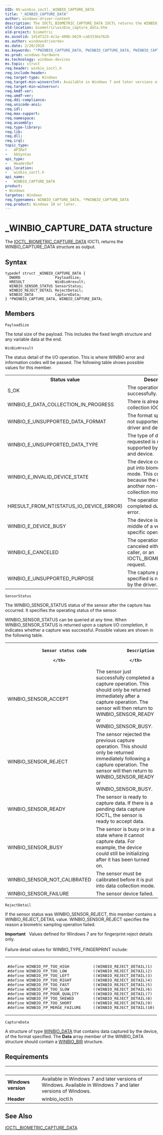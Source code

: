 ```yaml
---
UID: NS:winbio_ioctl._WINBIO_CAPTURE_DATA
title: "_WINBIO_CAPTURE_DATA"
author: windows-driver-content
description: The IOCTL_BIOMETRIC_CAPTURE_DATA IOCTL returns the WINBIO_CAPTURE_DATA structure as output.
old-location: biometric\winbio_capture_data.htm
old-project: biometric
ms.assetid: 1d1df123-4c1a-498b-b629-ca63336a762b
ms.author: windowsdriverdev
ms.date: 2/20/2018
ms.keywords: "*PWINBIO_CAPTURE_DATA, PWINBIO_CAPTURE_DATA, PWINBIO_CAPTURE_DATA structure pointer [Biometric Devices], WINBIO_CAPTURE_DATA, WINBIO_CAPTURE_DATA structure [Biometric Devices], _WINBIO_CAPTURE_DATA, biometric.winbio_capture_data, biometric_ref_be8dfe0a-ed13-4b31-af93-8fde60a1640f.xml, winbio_ioctl/PWINBIO_CAPTURE_DATA, winbio_ioctl/WINBIO_CAPTURE_DATA"
ms.prod: windows-hardware
ms.technology: windows-devices
ms.topic: struct
req.header: winbio_ioctl.h
req.include-header: 
req.target-type: Windows
req.target-min-winverclnt: Available in Windows 7 and later versions of Windows.
req.target-min-winversvr: 
req.kmdf-ver: 
req.umdf-ver: 
req.ddi-compliance: 
req.unicode-ansi: 
req.idl: 
req.max-support: 
req.namespace: 
req.assembly: 
req.type-library: 
req.lib: 
req.dll: 
req.irql: 
topic_type:
-	APIRef
-	kbSyntax
api_type:
-	HeaderDef
api_location:
-	winbio_ioctl.h
api_name:
-	WINBIO_CAPTURE_DATA
product:
- Windows
targetos: Windows
req.typenames: WINBIO_CAPTURE_DATA, *PWINBIO_CAPTURE_DATA
req.product: Windows 10 or later.
---
```


# _WINBIO_CAPTURE_DATA structure
The <a href="https://msdn.microsoft.com/library/windows/hardware/ff536429">IOCTL_BIOMETRIC_CAPTURE_DATA</a> IOCTL returns the WINBIO_CAPTURE_DATA structure as output.

## Syntax
```
typedef struct _WINBIO_CAPTURE_DATA {
  DWORD                PayloadSize;
  HRESULT              WinBioHresult;
  WINBIO_SENSOR_STATUS SensorStatus;
  WINBIO_REJECT_DETAIL RejectDetail;
  WINBIO_DATA          CaptureData;
} *PWINBIO_CAPTURE_DATA, WINBIO_CAPTURE_DATA;
```

## Members


`PayloadSize`

The total size of the payload.  This includes the fixed length structure and any variable data at the end.

`WinBioHresult`

The status detail of the I/O operation.  This is where WINBIO error and information codes will be passed. The following table shows possible values for this member.

<table>
<tr>
<th>Status value</th>
<th>Description</th>
</tr>
<tr>
<td>
S_OK

</td>
<td>
The operation completed successfully.

</td>
</tr>
<tr>
<td>
WINBIO_E_DATA_COLLECTION_IN_PROGRESS

</td>
<td>
There is already a data collection IOCTL pending.

</td>
</tr>
<tr>
<td>
WINBIO_E_UNSUPPORTED_DATA_FORMAT

</td>
<td>
The format specified is not supported by this driver and device.

</td>
</tr>
<tr>
<td>
WINBIO_E_UNSUPPORTED_DATA_TYPE

</td>
<td>
The type of data requested is not supported by this driver and device.

</td>
</tr>
<tr>
<td>
WINBIO_E_INVALID_DEVICE_STATE

</td>
<td>
The device could not be put into biometric capture mode.  This could be because the device is in another non-data collection mode.

</td>
</tr>
<tr>
<td>
HRESULT_FROM_NT(STATUS_IO_DEVICE_ERROR)

</td>
<td>
The operation was not completed due to device error.

</td>
</tr>
<tr>
<td>
WINBIO_E_DEVICE_BUSY

</td>
<td>
The device is in the middle of a vendor-specific operation.

</td>
</tr>
<tr>
<td>
WINBIO_E_CANCELED

</td>
<td>
The operation was canceled either by the caller, or an IOCTL_BIOMETRIC_RESET request.

</td>
</tr>
<tr>
<td>
WINBIO_E_UNSUPPORTED_PURPOSE

</td>
<td>
The capture purpose specified is not supported by the driver.

</td>
</tr>
</table>

`SensorStatus`

The WINBIO_SENSOR_STATUS status of the sensor after the capture has occurred. It specifies the operating status of the sensor.

WINBIO_SENSOR_STATUS can be queried at any time.  When WINBIO_SENSOR_STATUS is returned upon a capture I/O completion, it indicates whether a capture was successful. Possible values are shown in the following table.

<table>
<tr>
<th>
              
                Sensor status code
              
            </th>
<th>
              
                Description
              
            </th>
</tr>
<tr>
<td>
WINBIO_SENSOR_ACCEPT

</td>
<td>
The sensor just successfully completed a capture operation.  This should only be returned immediately after a capture operation.  The sensor will then return to WINBIO_SENSOR_READY or WINBIO_SENSOR_BUSY.

</td>
</tr>
<tr>
<td>
WINBIO_SENSOR_REJECT

</td>
<td>
The sensor rejected the previous capture operation.  This should only be returned immediately following a capture operation.  The sensor will then return to WINBIO_SENSOR_READY or WINBIO_SENSOR_BUSY.

</td>
</tr>
<tr>
<td>
WINBIO_SENSOR_READY

</td>
<td>
The sensor is ready to capture data.  If there is a pending data capture IOCTL, the sensor is ready to accept data.

</td>
</tr>
<tr>
<td>
WINBIO_SENSOR_BUSY

</td>
<td>
The sensor is busy or in a state where it cannot capture data.  For example, the device could still be initializing after it has been turned on.

</td>
</tr>
<tr>
<td>
WINBIO_SENSOR_NOT_CALIBRATED

</td>
<td>
The sensor must be calibrated before it is put into data collection mode.

</td>
</tr>
<tr>
<td>
WINBIO_SENSOR_FAILURE

</td>
<td>
The sensor device failed.

</td>
</tr>
</table>

`RejectDetail`

If the sensor status was WINBIO_SENSOR_REJECT, this member contains a WINBIO_REJECT_DETAIL value. WINBIO_SENSOR_REJECT specifies the reason a biometric sampling operation failed.

<div class="alert"><b>Important</b>    Values defined for Windows 7 are for fingerprint reject details only.</div>
<div> </div>
Failure detail values for WINBIO_TYPE_FINGERPRINT include:

<div class="code"><span codelanguage=""><table>
<tr>
<th></th>
</tr>
<tr>
<td>
<pre>#define WINBIO_FP_TOO_HIGH          ((WINBIO_REJECT_DETAIL)1)
#define WINBIO_FP_TOO_LOW           ((WINBIO_REJECT_DETAIL)2)
#define WINBIO_FP_TOO_LEFT          ((WINBIO_REJECT_DETAIL)3)
#define WINBIO_FP_TOO_RIGHT         ((WINBIO_REJECT_DETAIL)4)
#define WINBIO_FP_TOO_FAST          ((WINBIO_REJECT_DETAIL)5)
#define WINBIO_FP_TOO_SLOW          ((WINBIO_REJECT_DETAIL)6)
#define WINBIO_FP_POOR_QUALITY      ((WINBIO_REJECT_DETAIL)7)
#define WINBIO_FP_TOO_SKEWED        ((WINBIO_REJECT_DETAIL)8)
#define WINBIO_FP_TOO_SHORT         ((WINBIO_REJECT_DETAIL)9)
#define WINBIO_FP_MERGE_FAILURE     ((WINBIO_REJECT_DETAIL)10)</pre>
</td>
</tr>
</table></span></div>

`CaptureData`

A structure of type <a href="https://msdn.microsoft.com/library/windows/hardware/ff536469">WINBIO_DATA</a> that contains data captured by the device, of the format specified. The <b>Data</b> array member of the WINBIO_DATA structure should contain a <a href="https://msdn.microsoft.com/library/windows/hardware/ff536459">WINBIO_BIR</a> structure.


## Requirements
| &nbsp; | &nbsp; |
| ---- |:---- |
| **Windows version** | Available in Windows 7 and later versions of Windows. Available in Windows 7 and later versions of Windows. |
| **Header** | winbio_ioctl.h |

## See Also

<a href="https://msdn.microsoft.com/library/windows/hardware/ff536429">IOCTL_BIOMETRIC_CAPTURE_DATA</a>